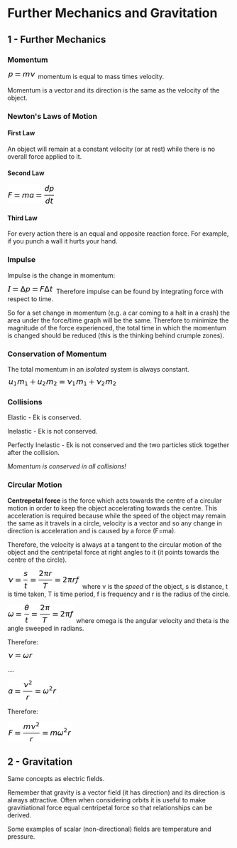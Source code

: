 # Further Mechanics and Gravitation
## 1 - Further Mechanics
### Momentum
![](Equations/FMech/p.png) momentum is equal to mass times velocity.

Momentum is a vector and its direction is the same as the velocity of the object.

### Newton's Laws of Motion
#### First Law
An object will remain at a constant velocity (or at rest) while there is no overall force applied to it.

#### Second Law
![](Equations/FMech/F.png)

#### Third Law
For every action there is an equal and opposite reaction force. For example, if you punch a wall it hurts your hand.

### Impulse
Impulse is the change in momentum:

![](Equations/FMech/I.png) Therefore impulse can be found by integrating force with respect to time.

So for a set change in momentum (e.g. a car coming to a halt in a crash) the area under the force/time graph will be the same. Therefore to minimize the magnitude of the force experienced, the total time in which the momentum is changed should be reduced (this is the thinking behind crumple zones).

### Conservation of Momentum
The total momentum in an *isolated* system is always constant.

![](Equations/FMech/ConservationOfMomentum.png)

### Collisions
Elastic - Ek is conserved.

Inelastic - Ek is not conserved.

Perfectly Inelastic - Ek is not conserved and the two particles stick together after the collision.

*Momentum is conserved in all collisions!*

### Circular Motion
**Centrepetal force** is the force which acts towards the centre of a circular motion in order to keep the object accelerating towards the centre. This acceleration is required because while the speed of the object may remain the same as it travels in a circle, velocity is a vector and so any change in direction is acceleration and is caused by a force (F=ma).

Therefore, the velocity is always at a tangent to the circular motion of the object and the centripetal force at right angles to it (it points towards the centre of the circle).

![](Equations/FMech/v.png) where v is the *speed* of the object, s is distance, t is time taken, T is time period, f is frequency and r is the radius of the circle.

![](Equations/FMech/omega.png) where omega is the angular velocity and theta is the angle sweeped in radians.

Therefore:

![](Equations/FMech/v2.png)

....

![](Equations/FMech/a.png)

Therefore:

![](Equations/FMech/F2.png)

## 2 - Gravitation
Same concepts as electric fields.

Remember that gravity is a vector field (it has direction) and its direction is always attractive. Often when considering orbits it is useful to make gravitiational force equal centripetal force so that relationships can be derived.

Some examples of scalar (non-directional) fields are temperature and pressure.
